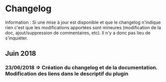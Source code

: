 # Changelog

Information : Si une mise à jour est disponible et que le changelog n'indique rien c'est que les modifications apportées sont mineures (modification de la doc, ajout/suppression de commentaires, etc). Il n'y a donc pas lieu de s'inquiéter.

## Juin 2018

### 23/06/2018 => Création du changelog et de la documentation. Modification des liens dans le descriptif du plugin